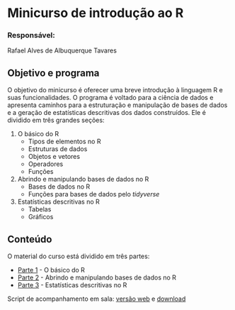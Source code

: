 # Minicurso de introdução ao R

### Responsável: 

Rafael Alves de Albuquerque Tavares

## Objetivo e programa

O objetivo do minicurso é oferecer uma breve introdução à linguagem R e suas funcionalidades. O programa é voltado para a ciência de dados e apresenta caminhos para a estruturação e manipulação de bases de dados e a geração de estatísticas descritivas dos dados construídos. Ele é dividido em três grandes seções:

1. O básico do R
    + Tipos de elementos no R
    + Estruturas de dados
    + Objetos e vetores
    + Operadores
    + Funções
2. Abrindo e manipulando bases de dados no R
    + Bases de dados no R
    + Funções para bases de dados pelo _tidyverse_
3. Estatísticas descritivas no R
    + Tabelas
    + Gráficos

## Conteúdo

O material do curso está dividido em três partes: 

- [Parte 1](https://github.com/tavaresrafael/Minicurso_R/blob/master/Apostila/Parte1.Rmd) - O básico do R
- [Parte 2](https://github.com/tavaresrafael/Minicurso_R/blob/master/Apostila/Parte2.Rmd) - Abrindo e manipulando bases de dados no R
- [Parte 3](https://github.com/tavaresrafael/Minicurso_R/blob/master/Apostila/Parte3.Rmd) - Estatísticas descritivas no R

Script de acompanhamento em sala: [versão web](https://gist.github.com/tavaresrafael/13ed01f5c89f838360455d36cf51ba66) e [download](https://gist.github.com/RaAdAT/13ed01f5c89f838360455d36cf51ba66/archive/d47aac97f33ec3d4718c2f03c0fdd734ca4cf344.zip)
